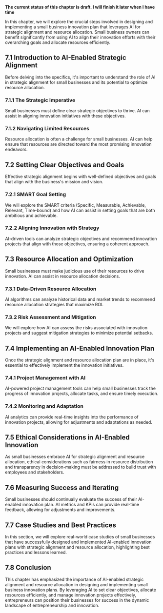 **The current status of this chapter is draft. I will finish it later when I have time**

In this chapter, we will explore the crucial steps involved in designing and implementing a small business innovation plan that leverages AI for strategic alignment and resource allocation. Small business owners can benefit significantly from using AI to align their innovation efforts with their overarching goals and allocate resources efficiently.

7.1 Introduction to AI-Enabled Strategic Alignment
--------------------------------------------------

Before delving into the specifics, it's important to understand the role of AI in strategic alignment for small businesses and its potential to optimize resource allocation.

### 7.1.1 The Strategic Imperative

Small businesses must define clear strategic objectives to thrive. AI can assist in aligning innovation initiatives with these objectives.

### 7.1.2 Navigating Limited Resources

Resource allocation is often a challenge for small businesses. AI can help ensure that resources are directed toward the most promising innovation endeavors.

7.2 Setting Clear Objectives and Goals
--------------------------------------

Effective strategic alignment begins with well-defined objectives and goals that align with the business's mission and vision.

### 7.2.1 SMART Goal Setting

We will explore the SMART criteria (Specific, Measurable, Achievable, Relevant, Time-bound) and how AI can assist in setting goals that are both ambitious and achievable.

### 7.2.2 Aligning Innovation with Strategy

AI-driven tools can analyze strategic objectives and recommend innovation projects that align with those objectives, ensuring a coherent approach.

7.3 Resource Allocation and Optimization
----------------------------------------

Small businesses must make judicious use of their resources to drive innovation. AI can assist in resource allocation decisions.

### 7.3.1 Data-Driven Resource Allocation

AI algorithms can analyze historical data and market trends to recommend resource allocation strategies that maximize ROI.

### 7.3.2 Risk Assessment and Mitigation

We will explore how AI can assess the risks associated with innovation projects and suggest mitigation strategies to minimize potential setbacks.

7.4 Implementing an AI-Enabled Innovation Plan
----------------------------------------------

Once the strategic alignment and resource allocation plan are in place, it's essential to effectively implement the innovation initiatives.

### 7.4.1 Project Management with AI

AI-powered project management tools can help small businesses track the progress of innovation projects, allocate tasks, and ensure timely execution.

### 7.4.2 Monitoring and Adaptation

AI analytics can provide real-time insights into the performance of innovation projects, allowing for adjustments and adaptations as needed.

7.5 Ethical Considerations in AI-Enabled Innovation
---------------------------------------------------

As small businesses embrace AI for strategic alignment and resource allocation, ethical considerations such as fairness in resource distribution and transparency in decision-making must be addressed to build trust with employees and stakeholders.

7.6 Measuring Success and Iterating
-----------------------------------

Small businesses should continually evaluate the success of their AI-enabled innovation plan. AI metrics and KPIs can provide real-time feedback, allowing for adjustments and improvements.

7.7 Case Studies and Best Practices
-----------------------------------

In this section, we will explore real-world case studies of small businesses that have successfully designed and implemented AI-enabled innovation plans with strategic alignment and resource allocation, highlighting best practices and lessons learned.

7.8 Conclusion
--------------

This chapter has emphasized the importance of AI-enabled strategic alignment and resource allocation in designing and implementing small business innovation plans. By leveraging AI to set clear objectives, allocate resources efficiently, and manage innovation projects effectively, entrepreneurs can position their businesses for success in the dynamic landscape of entrepreneurship and innovation.
